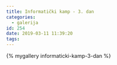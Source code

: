 ```yaml
---
title: Informatički kamp - 3. dan
categories:
  - galerija
id: 254
date: 2019-03-11 11:39:20
tags:
---
```


{% mygallery informaticki-kamp-3-dan %}